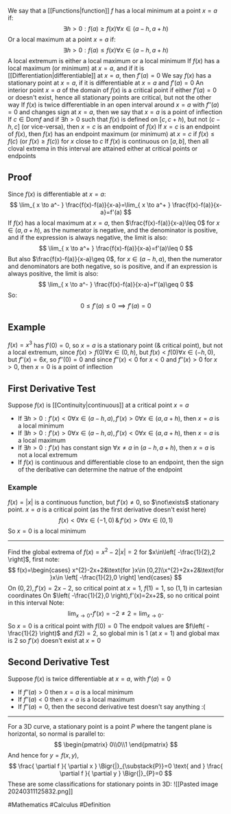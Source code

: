 We say that a [[Functions|function]] $f$ has a local minimum at a point $x=a$ if:
$$
\exists h>0:f(a)\geq f(x)\forall x\in (a-h,a+h)
$$
Or a local maximum at a point $x=a$ if:
$$
\exists h>0:f(a)\leq f(x)\forall x\in (a-h,a+h)
$$
A local extremum is either a local maximum or a local minimum
If $f(x)$ has a local maximum (or minimum) at $x=a$, and if it is [[Differentiation|differentiable]] at $x=a$, then $f'(a)=0$
We say $f(x)$ has a stationary point at $x=a$, if it is differentiable at $x=a$ and $f'(a)=0$
An interior point $x=a$ of the domain of $f(x)$ is a critical point if either $f'(a)=0$ or doesn't exist, hence all stationary points are critical, but not the other way
If $f(x)$ is twice differentiable in an open interval around $x=a$ with $f''(a)=0$ and changes sign at $x=a$, then we say that $x=a$ is a point of inflection
If $c\in \text{Dom}f$ and if $\exists h>0$ such that $f(x)$ is defined on $[c,c+h)$, but not $(c-h,c]$ (or vice-versa), then $x=c$ is an endpoint of $f(x)$
If $x=c$ is an endpoint of $f(x)$, then $f(x)$ has an endpoint maximum (or minimum) at $x=c$ if $f(x)\leq f(c)$ (or $f(x)\geq f(c)$) for $x$ close to $c$
If $f(x)$ is continuous on $[a,b]$, then all cloval extrema in this interval are attained either at critical points or endpoints
## Proof
Since $f(x)$ is differentiable at $x=a$:
$$
\lim_{ x \to a^- } \frac{f(x)-f(a)}{x-a}=\lim_{ x \to a^+ } \frac{f(x)-f(a)}{x-a}=f'(a)
$$
If $f(x)$ has a local maximum at $x=a$, then $\frac{f(x)-f(a)}{x-a}\leq 0$ for $x\in(a,a+h)$, as the numerator is negative, and the denominator is positive, and if the expression is always negative, the limit is also:
$$
 \lim_{ x \to a^+ } \frac{f(x)-f(a)}{x-a}=f'(a)\leq 0
$$
But also $\frac{f(x)-f(a)}{x-a}\geq 0$, for $x\in(a-h,a)$, then the numerator and denominators are both negative, so is positive, and if an expression is always positive, the limit is also:
$$
\lim_{ x \to a^- } \frac{f(x)-f(a)}{x-a}=f'(a)\geq 0
$$
So:
$$
0\leq f'(a)\leq 0\implies f'(a)=0
$$
## Example
$f(x)=x^{3}$ has $f'(0)=0$, so $x=a$ is a stationary point (& critical point), but not a local extremum, since $f(x)>f(0)\forall x\in(0,h)$, but $f(x)<f(0)\forall x\in(-h,0)$, but $f''(x)=6x$, so $f''(0)=0$ and since $f''(x)<0$ for $x<0$ and $f''(x)>0$ for $x>0$, then $x=0$ is a point of inflection
## First Derivative Test
Suppose $f(x)$ is [[Continuity|continuous]] at a critical point $x=a$
- If $\exists h>0:f'(x)<0\forall x\in(a-h,a),f'(x)>0\forall x\in(a,a+h)$, then $x=a$ is a local minimum
- If $\exists h>0:f'(x)>0\forall x\in(a-h,a),f'(x)<0\forall x\in(a,a+h)$, then $x=a$ is a local maximum
- If $\exists h>0:f'(x)$ has constant sign $\forall x\neq a$ in $(a-h,a+h)$, then $x=a$ is not a local extremum
- If $f(x)$ is continuous and differentiable close to an endpoint, then the sign of the deribative can determine the natrue of the endpoint
### Example
$f(x)=|x|$ is a continuous function, but $f'(x)\neq 0$, so $\not\exists$ stationary point. $x=a$ is a critical point (as the first derivative doesn't exist here)
$$
f(x)<0\forall x\in (-1,0)\,\&\,f'(x)>0\forall x\in (0,1)
$$
So $x=0$ is a local minimum
___
Find the global extrema of $f(x)=x^{2}-2|x|=2$ for $x\in\left[ -\frac{1}{2},2 \right]$, first note:
$$
f(x)=\begin{cases}
x^{2}-2x+2&\text{for }x\in [0,2]\\x^{2}+2x+2&\text{for }x\in \left[ -\frac{1}{2},0 \right]
\end{cases}
$$
On $(0,2),f'(x)=2x-2$, so critical point at $x=1$, $f(1)=1$, so $(1,1)$ in cartesian coordinates
On $\left( -\frac{1}{2},0 \right),f'(x)=2x+2$, so no critical point in this interval
Note:
$$
\lim_{ x \to 0^+ } f'(x)=-2\neq 2=\lim_{ x \to 0^- } 
$$
So $x=0$ is a critical point with $f(0)=0$
The endpoit values are $f\left( -\frac{1}{2} \right)$ and $f(2)=2$, so global min is $1$ (at $x=1$) and global max is $2$
so $f'(x)$ doesn't exist at $x=0$
## Second Derivative Test
Suppose $f(x)$ is twice differentiable at $x=a$, with $f'(a)=0$
- If $f''(a)>0$ then $x=a$ is a local minimum
- If $f''(a)<0$ then $x=a$ is a local maximum
- If $f''(a)=0$, then the second derivative test doesn't say anything :(
___
For a 3D curve, a stationary point is a point $P$ where the tangent plane is horizontal, so normal is parallel to:
$$
\begin{pmatrix}
0\\0\\1
\end{pmatrix}
$$
And hence for $y=f(x,y)$, 
$$
\frac{ \partial f }{ \partial x } \Bigr{|}_{\substack{P}}=0 \text{ and } \frac{ \partial f }{ \partial y } \Bigr{|}_{P}=0
$$
These are some classifications for stationary points in 3D:
![[Pasted image 20240311125832.png]]

#Mathematics #Calculus #Definition 